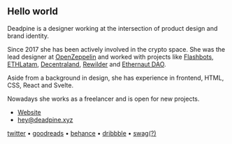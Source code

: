 ## Hello world

Deadpine is a designer working at the intersection of product design and brand identity. 

Since 2017 she has been actively involved in the crypto space. She was the lead designer at [OpenZeppelin](https://openzeppelin.com/) and worked with projects like [Flashbots](https://flashbots.net/), [ETHLatam](http://ethlatam.org/), [Decentraland](https://decentraland.org/), [Rewilder](https://app.rewilder.xyz/#) and [Ethernaut DAO](https://mint.ethernautdao.io/#about).

Aside from a background in design, she has experience in frontend, HTML, CSS, React and Svelte.

Nowadays she works as a freelancer and is open for new projects.

- [Website](https://deadpine.xyz/)
- hey@deadpine.xyz

[twitter](https://twitter.com/deadpine_xyz) • [goodreads](https://goodreads.com/deadpine) • [behance](https://www.behance.net/deadpine) • [dribbble](https://dribbble.com/deadpine) • [swag(?)](https://store.deadpine.xyz)

<!---
deadpine/deadpine is a ✨ special ✨ repository because its `README.md` (this file) appears on your GitHub profile.
You can click the Preview link to take a look at your changes.
--->
